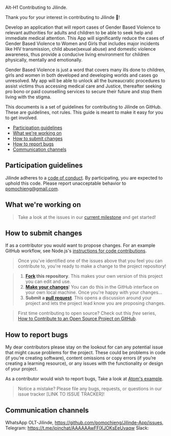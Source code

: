 Alt-H1 Contributing to Jilinde.

Thank you for your interest in contributing to Jilinde :tada:!

Develop an application that will report cases of Gender Based Violence to relevant authorities for adults and children to be 
able to seek help and immediate medical attention. This App will significantly reduce the cases of Gender Based Violence to 
Women and Girls that includes major incidents like HIV transmission, child abuse(sexual abuse) and domestic violence 
awareness, thus provide a conducive living environment for children physically, mentally and emotionally. 

Gender Based Violence is just a word that covers many ills done to children, girls and women in both developed and developing
worlds and cases go unresolved. My app will be able to unlock all the bureaucratic procedures to assist victims thus 
accessing medical care and Justice, thereafter seeking pro bono or paid counselling services to secure their future and 
stop them living with the stigma.

This documents is a set of guidelines for contributing to Jilinde on GitHub. These are guidelines, not rules. This guide is 
meant to make it easy for you to get involved.

* [Participation guidelines](#participation-guidelines)
* [What we're working on](#what-were-working-on)
* [How to submit changes](#how-to-submit-changes)
* [How to report bugs](#how-to-report-bugs)
* [Communication channels](#communication-channels)

## Participation guidelines

Jilinde adheres to a [code of conduct](CODE_OF_CONDUCT.md). By participating, you are expected to uphold this code. 
Please report unacceptable behavior to pomochieng@gmail.com.

## What we're working on

> Take a look at the issues in our [current milestone](https://github.com/pomochieng/Jilinde-App/issues)
and get started!

## How to submit changes

If as a contributor you would want to propose changes. For an example GitHub workflow, see Node.js's [instructions for code 
contributions](https://github.com/nodejs/node/blob/master/CONTRIBUTING.md#code-contributions).

> Once you've identified one of the issues above that you feel you can contribute to, you're ready to make a change to the 
project repository!
 
> 1. **[Fork](https://help.github.com/articles/fork-a-repo/) this repository**. This makes your own version of this project you can edit and use.
> 2. **[Make your changes](https://guides.github.com/activities/forking/#making-changes)**! You can do this in the GitHub interface on your own local machine. Once you're happy with your changes...
> 3. **Submit a [pull request](https://help.github.com/articles/proposing-changes-to-a-project-with-pull-requests/)**. This opens a discussion around your project and lets the project lead know you are proposing changes.

> First time contributing to open source? Check out this *free* series, [How to Contribute to an Open Source Project on GitHub](https://egghead.io/series/how-to-contribute-to-an-open-source-project-on-github).

## How to report bugs

My dear contributors please stay on the lookout for can any potential issue that might cause problems for the project. These 
could be problems in code (if you’re creating software), content omissions or copy errors (if you’re creating a learning 
resource), or any issues with the functionality or design of your project. 

As a contributor would wish to report bugs, Take a look at [Atom's example](https://github.com/atom/atom/blob/master/CONTRIBUTING.md#reporting-bugs).

> Notice a mistake? Please file any bugs, requests, or questions in our issue tracker [LINK TO ISSUE TRACKER]!

## Communication channels

WhatsApp OLT-Jilinde, https://github.com/pomochieng/Jilinde-App/issues, Telegram: https://t.me/joinchat/AAAAAAwFFlXJOKsEeUvaqw
Slack:
